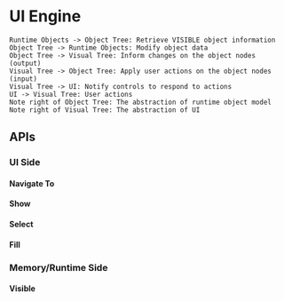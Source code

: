 # UI Engine

```sequence
Runtime Objects -> Object Tree: Retrieve VISIBLE object information
Object Tree -> Runtime Objects: Modify object data
Object Tree -> Visual Tree: Inform changes on the object nodes (output)
Visual Tree -> Object Tree: Apply user actions on the object nodes (input)
Visual Tree -> UI: Notify controls to respond to actions
UI -> Visual Tree: User actions
Note right of Object Tree: The abstraction of runtime object model
Note right of Visual Tree: The abstraction of UI
```

## APIs

### UI Side

#### Navigate To

#### Show

#### Select

#### Fill

### Memory/Runtime Side

#### Visible

